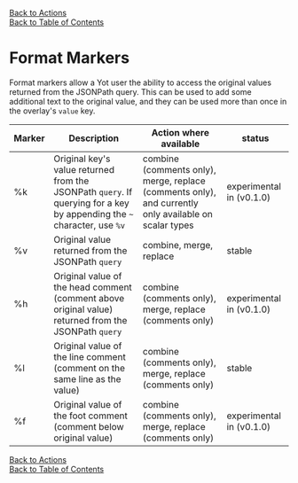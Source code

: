 [Back to Actions](actions.md#3-merge)  
[Back to Table of Contents](../documentation.md) 

# Format Markers

Format markers allow a Yot user the ability to access the original values returned from the JSONPath query.  This can be used to add some additional text to the original value, and they can be used more than once in the overlay's `value` key.  

| Marker | Description | Action where available | status |
| --- | --- | --- | --- |
| %k | Original key's value returned from the JSONPath `query`. If querying for a key by appending the `~` character, use `%v` | combine (comments only), merge, replace (comments only), and currently only available on scalar types | experimental in (v0.1.0) |
| %v | Original value returned from the JSONPath `query` | combine, merge, replace | stable |
| %h | Original value of the head comment (comment above original value) returned from the JSONPath `query` | combine (comments only), merge, replace (comments only) | experimental in (v0.1.0) |
| %l | Original value of the line comment (comment on the same line as the value) | combine (comments only), merge, replace (comments only) | stable |
| %f | Original value of the foot comment (comment below original value) | combine (comments only), merge, replace (comments only) | experimental in (v0.1.0) |

[Back to Actions](actions.md#3-merge)  
[Back to Table of Contents](../documentation.md)  
